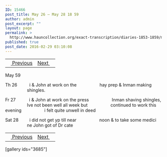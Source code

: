```yaml
---
ID: 15466
post_title: May 26 – May 28 18 59
author: admin
post_excerpt: ""
layout: page
permalink: >
  http://www.hauncollection.org/exact-transcription/diaries-1853-1859/may-26-may-28-18-59/
published: true
post_date: 2016-02-29 03:10:08
---
```

<table style="width: 100%;" align="center">
<tbody>
<tr>
<td><a href="http://www.hauncollection.org/version-2/diaries-1853-1859/may-17-may-25-1859/"><img src="https://lh3.googleusercontent.com/-EFJpxxNiPNw/VqgtWBCZrMI/AAAAAAAAAFU/WfY4lPFWWkg/s800-Ic42/Soeb-Plain-Arrows-8-10px.png" alt="" width="10" height="10" /> Previous</a></td>
<td style="text-align: right;"><a href="http://www.hauncollection.org/version-2/diaries-1853-1859/april-20-1858-accounts/">Next <img src="https://lh3.googleusercontent.com/-67k0cYlpXHw/VqgtWKz1MXI/AAAAAAAAAFU/k9PW_Piyurk/s800-Ic42/Soeb-Plain-Arrows-5-10px.png" alt="" width="10" height="10" /></a></td>
</tr>
</tbody>
</table>
May 59

Th 26          i &amp; John at work on the
<span style="margin-left: 70px;">hay prep &amp; Inman making
<span style="margin-left: 70px;">shingles.</span></span>

Fr 27           i &amp; John at work on the press
<span style="margin-left: 70px;">Inman shaving shingles,
<span style="margin-left: 70px;">Ive not been well all week but
<span style="margin-left: 70px;">continued to work this evening
<span style="margin-left: 70px;">i felt quite unwell in deed</span></span></span></span>

Sat 28         i did not get yp till near
<span style="margin-left: 70px;">noon &amp; to take some medici
<span style="margin-left: 70px;">ne John got of Dr cate</span></span>
<table style="width: 100%;" align="center">
<tbody>
<tr>
<td><a href="http://www.hauncollection.org/version-2/diaries-1853-1859/may-17-may-25-1859/"><img src="https://lh3.googleusercontent.com/-EFJpxxNiPNw/VqgtWBCZrMI/AAAAAAAAAFU/WfY4lPFWWkg/s800-Ic42/Soeb-Plain-Arrows-8-10px.png" alt="" width="10" height="10" /> Previous</a></td>
<td style="text-align: right;"><a href="http://www.hauncollection.org/version-2/diaries-1853-1859/april-20-1858-accounts/">Next <img src="https://lh3.googleusercontent.com/-67k0cYlpXHw/VqgtWKz1MXI/AAAAAAAAAFU/k9PW_Piyurk/s800-Ic42/Soeb-Plain-Arrows-5-10px.png" alt="" width="10" height="10" /></a></td>
</tr>
</tbody>
</table>
[gallery ids="3685"]